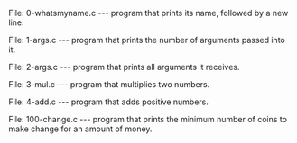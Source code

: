 File: 0-whatsmyname.c --- program that prints its name, followed by a new line.

File: 1-args.c --- program that prints the number of arguments passed into it.

File: 2-args.c --- program that prints all arguments it receives.

File: 3-mul.c ---  program that multiplies two numbers.

File: 4-add.c --- program that adds positive numbers.

File: 100-change.c --- program that prints the minimum number of coins to make change for an amount of money.
